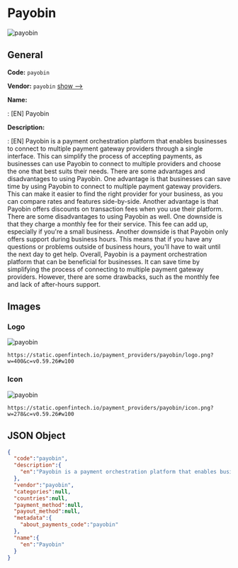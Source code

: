 
# Payobin 
![payobin](https://static.openfintech.io/payment_providers/payobin/logo.png?w=400&c=v0.59.26#w100)  

## General 
 
**Code:** `payobin` 
 
**Vendor:** `payobin` [show -->](/vendors/payobin/) 
 
**Name:** 
 
:	[EN] Payobin 
 
**Description:** 
 
: [EN] Payobin is a payment orchestration platform that enables businesses to connect to multiple payment gateway providers through a single interface. This can simplify the process of accepting payments, as businesses can use Payobin to connect to multiple providers and choose the one that best suits their needs. There are some advantages and disadvantages to using Payobin. One advantage is that businesses can save time by using Payobin to connect to multiple payment gateway providers. This can make it easier to find the right provider for your business, as you can compare rates and features side-by-side. Another advantage is that Payobin offers discounts on transaction fees when you use their platform. There are some disadvantages to using Payobin as well. One downside is that they charge a monthly fee for their service. This fee can add up, especially if you're a small business. Another downside is that Payobin only offers support during business hours. This means that if you have any questions or problems outside of business hours, you'll have to wait until the next day to get help. Overall, Payobin is a payment orchestration platform that can be beneficial for businesses. It can save time by simplifying the process of connecting to multiple payment gateway providers. However, there are some drawbacks, such as the monthly fee and lack of after-hours support. 
 

## Images 

### Logo 
 
![payobin](https://static.openfintech.io/payment_providers/payobin/logo.png?w=400&c=v0.59.26#w100)  

```
https://static.openfintech.io/payment_providers/payobin/logo.png?w=400&c=v0.59.26#w100
```  

### Icon 
 
![payobin](https://static.openfintech.io/payment_providers/payobin/icon.png?w=278&c=v0.59.26#w100)  

```
https://static.openfintech.io/payment_providers/payobin/icon.png?w=278&c=v0.59.26#w100
```  

## JSON Object 

```json
{
  "code":"payobin",
  "description":{
    "en":"Payobin is a payment orchestration platform that enables businesses to connect to multiple payment gateway providers through a single interface. This can simplify the process of accepting payments, as businesses can use Payobin to connect to multiple providers and choose the one that best suits their needs. There are some advantages and disadvantages to using Payobin. One advantage is that businesses can save time by using Payobin to connect to multiple payment gateway providers. This can make it easier to find the right provider for your business, as you can compare rates and features side-by-side. Another advantage is that Payobin offers discounts on transaction fees when you use their platform. There are some disadvantages to using Payobin as well. One downside is that they charge a monthly fee for their service. This fee can add up, especially if you're a small business. Another downside is that Payobin only offers support during business hours. This means that if you have any questions or problems outside of business hours, you'll have to wait until the next day to get help. Overall, Payobin is a payment orchestration platform that can be beneficial for businesses. It can save time by simplifying the process of connecting to multiple payment gateway providers. However, there are some drawbacks, such as the monthly fee and lack of after-hours support."
  },
  "vendor":"payobin",
  "categories":null,
  "countries":null,
  "payment_method":null,
  "payout_method":null,
  "metadata":{
    "about_payments_code":"payobin"
  },
  "name":{
    "en":"Payobin"
  }
}
```  
